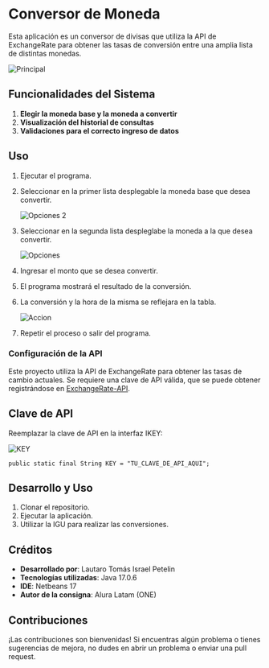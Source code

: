 # Conversor de Moneda

Esta aplicación es un conversor de divisas que utiliza la API de ExchangeRate para obtener las tasas de conversión entre una amplia lista de distintas monedas.

![Principal](https://github.com/user-attachments/assets/62dedf40-ee74-4127-b735-df9962563b85)

## Funcionalidades del Sistema

1. **Elegir la moneda base y la moneda a convertir**
2. **Visualización del historial de consultas**
3. **Validaciones para el correcto ingreso de datos**

## Uso

1. Ejecutar el programa.
2. Seleccionar en la primer lista desplegable la moneda base que desea convertir.

    ![Opciones 2](https://github.com/user-attachments/assets/a03c4c07-1e37-416a-a211-a582ace74092)

4. Seleccionar en la segunda lista despleglabe la moneda a la que desea convertir.

    ![Opciones](https://github.com/user-attachments/assets/c07f4a5e-768c-4692-bfa4-e842c7a92911)

5. Ingresar el monto que se desea convertir.
4. El programa mostrará el resultado de la conversión.
5. La conversión y la hora de la misma se reflejara en la tabla.

    ![Accion](https://github.com/user-attachments/assets/85c467df-3144-4d0f-aedc-5207e4ae40f7)

7. Repetir el proceso o salir del programa.

### Configuración de la API

Este proyecto utiliza la API de ExchangeRate para obtener las tasas de cambio actuales. Se requiere una clave de API válida, que se puede obtener registrándose en [ExchangeRate-API](https://www.exchangerate-api.com/).

## Clave de API
Reemplazar la clave de API en la interfaz IKEY:

![KEY](https://github.com/user-attachments/assets/baeb0cfe-14e1-4265-8268-ef4e66f34481)

```public static final String KEY = "TU_CLAVE_DE_API_AQUI";```

## Desarrollo y Uso

1. Clonar el repositorio.
3. Ejecutar la aplicación.
4. Utilizar la IGU para realizar las conversiones.

## Créditos

- **Desarrollado por**: Lautaro Tomás Israel Petelin
- **Tecnologías utilizadas**: Java 17.0.6
- **IDE**: Netbeans 17
- **Autor de la consigna**: Alura Latam (ONE)

## Contribuciones

¡Las contribuciones son bienvenidas! Si encuentras algún problema o tienes sugerencias de mejora, no dudes en abrir un problema o enviar una pull request.
